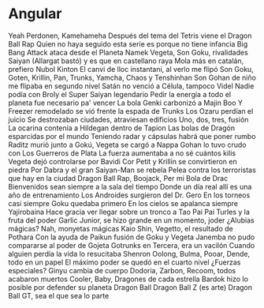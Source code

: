 # Angular
Yeah
Perdonen, Kamehameha
Después del tema del Tetris viene el Dragon Ball Rap
Quien no haya seguido esta serie es porque no tiene infancia
Big Bang Attack ataca desde el Planeta Namek
Vegeta, Son Goku, rivalidades Saiyan
(Allargat bastó) y es que en castellano raya
Mola más en catalán, prefiero Nubol Kinton
El canvi de lloc instantani, al verlo me flipó
Son Goku, Goten, Krillin, Pan, Trunks, Yamcha, Chaos y Tenshinhan
Son Gohan de niño me flipaba en segundo nivel
Satán no venció a Célula, tampoco Videl
Nadie podía con Broly el Super Saiyan legendario
Pedir la energía a todo el planeta fue necesario pa' vencer
La bola Genki carbonizó a Majin Boo
Y Freezer remodelado se vió frente la espada de Trunks
Los Ozaru perdían el juicio
Se destrozaban ciudades, atraviesan edificios
Uno, dos, tres, fusión
La ocarina contenía a Hildegan dentro de Tapion
Las bolas de Dragón esparcidas por el mundo
Teniendo radar y cápsulas habrá que poner rumbo
Raditz murió junto a Gokú, Vegeta se cargó a Nappa
Gohan lo tuvo crudo con Los Guerreros de Plata
La fuerza aumentaba a no sé cuántos kilis
Vegeta dejó controlarse por Bavidi
Cor Petit y Krillin se convirtieron en piedra
Por Dabra y el gran Saiyan-Man se rebela
Pelea contra los terroristas que hay en la ciudad
Dragon Ball Rap, Boojack, Per mi Bola de Drac
Bienvenidos sean siempre a la sala del tiempo
Donde un día real allí es una año de entrenamiento
Los Androides surgieron del Dr. Gero
En los torneos casi siempre Goku quedaba primero
En los cielos se apalanca siempre Yajirobaina
Hace gracia ver llegar sobre un tronco a Tao Pai Pai
Turles y la fruta del poder
Garlic Junior, se hizo grande en un momento, joder
¿Alubias mágicas? Nah, monyetas mágicas
Kaio Shin, Vegetto, el resultado de Pothara
Con la ayuda de Paikun fusión de Goku y Vegeta
Janemba no pudo compararse al poder de Gojeta
Gotrunks en Tercera, era un vacilón
Cuando alguien perdía la vida lo resucitaba Shenron
Oolong, Bulma, Pooar, Dende, todo en un papel
El máximo poder se quedó en el cuarto nivel
¿Fuerzas especiales? Ginyu cambia de cuerpo
Dodoria, Zarbon, Recoom, todos acabaron muertos
Cooler, Baby, Dragones de cada estrella
Bardok hizo lo posible por defender su planeta
Dragon Ball
Dragon Ball Z (es arte)
Dragon Ball GT, sea el que sea lo parte